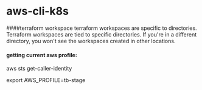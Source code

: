 # aws-cli-k8s



####terraform workspace
terraform workspaces are specific to directories.
Terraform workspaces are tied to specific directories. If you're in a different directory, you won't see the workspaces created in other locations.
#### getting current aws profile:
aws sts get-caller-identity

export AWS_PROFILE=tb-stage
